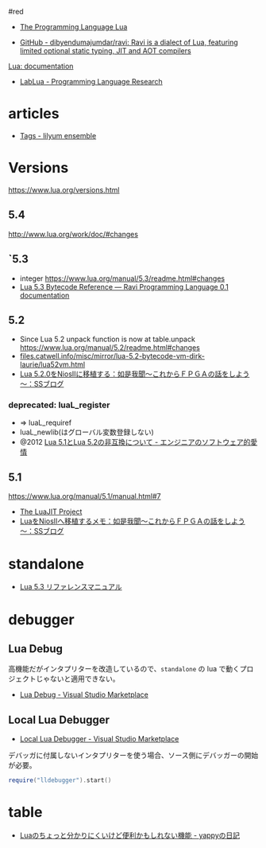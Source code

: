 #red

- [The Programming Language Lua](https://www.lua.org/)

- [GitHub - dibyendumajumdar/ravi: Ravi is a dialect of Lua, featuring limited optional static typing, JIT and AOT compilers](https://github.com/dibyendumajumdar/ravi)

[Lua: documentation](https://www.lua.org/docs.html)
- [LabLua - Programming Language Research](http://www.lua.inf.puc-rio.br/publications.html)

# articles
- [Tags - lilyum ensemble](https://nymphium.github.io/tags.html#Lua-ref)

# Versions
https://www.lua.org/versions.html

## 5.4
http://www.lua.org/work/doc/#changes

## `5.3
- integer
https://www.lua.org/manual/5.3/readme.html#changes
- [Lua 5.3 Bytecode Reference — Ravi Programming Language 0.1 documentation](https://the-ravi-programming-language.readthedocs.io/en/latest/lua_bytecode_reference.html)
	
## 5.2
- Since Lua 5.2 unpack function is now at table.unpack
https://www.lua.org/manual/5.2/readme.html#changes
- [files.catwell.info/misc/mirror/lua-5.2-bytecode-vm-dirk-laurie/lua52vm.html](http://files.catwell.info/misc/mirror/lua-5.2-bytecode-vm-dirk-laurie/lua52vm.html)
- [Lua 5.2.0をNiosIIに移植する：如是我聞～これからＦＰＧＡの話をしよう～：SSブログ](https://j-7system.blog.so-net.ne.jp/2012-05-08) 

### deprecated: luaL_register
- => luaL_requiref
- luaL_newlib(はグローバル変数登録しない)
- @2012 [Lua 5.1とLua 5.2の非互換について - エンジニアのソフトウェア的愛情](https://blog.emattsan.org/entry/20120416/1334584047)

## 5.1
https://www.lua.org/manual/5.1/manual.html#7
- [The LuaJIT Project](https://luajit.org/)
- [LuaをNiosIIへ移植するメモ：如是我聞～これからＦＰＧＡの話をしよう～：SSブログ](https://j-7system.blog.ss-blog.jp/2012-05-06)

# standalone
- [Lua 5.3 リファレンスマニュアル](http://milkpot.sakura.ne.jp/lua/lua53_manual_ja.html#7)

# debugger
## Lua Debug
高機能だがインタプリターを改造しているので、`standalone` の lua で動くプロジェクトじゃないと適用できない。
- [Lua Debug - Visual Studio Marketplace](https://marketplace.visualstudio.com/items?itemName=actboy168.lua-debug)

## Local Lua Debugger
- [Local Lua Debugger - Visual Studio Marketplace](https://marketplace.visualstudio.com/items?itemName=tomblind.local-lua-debugger-vscode)

デバッガに付属しないインタプリターを使う場合、ソース側にデバッガーの開始が必要。
```lua
require("lldebugger").start()
```

# table
- [Luaのちょっと分かりにくいけど便利かもしれない機能 - yappyの日記](https://yappy-t.hatenadiary.org/entry/20100325/1269536711)
